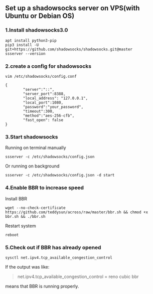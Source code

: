 ## Set up a shadowsocks server on VPS(with Ubuntu or Debian OS)
### 1.Install shadowsocks3.0
```shell script
apt install python3-pip
pip3 install -U git+https://github.com/shadowsocks/shadowsocks.git@master
ssserver --version
``` 
### 2.create a config for shadowsocks
```shell script
vim /etc/shadowsocks/config.conf
```  
```shell script
{
        "server":"::",
        "server_port":8388,
        "local_address": "127.0.0.1",
        "local_port":1080,
        "password":"your_password",
        "timeout":300,   
        "method":"aes-256-cfb",
        "fast_open": false
}
```
### 3.Start shadowsocks
Running on terminal manually
```shell script
ssserver -c /etc/shadowsocks/config.json
```
Or running on background
```shell script
ssserver -c /etc/shadowsocks/config.json -d start
``` 
### 4.Enable BBR to increase speed
Install BBR  
```shell script
wget --no-check-certificate https://github.com/teddysun/across/raw/master/bbr.sh && chmod +x bbr.sh && ./bbr.sh
```
Restart system
```shell script
reboot
```

### 5.Check out if BBR has already opened
```shell script
sysctl net.ipv4.tcp_available_congestion_control
```
If the output was like:
>net.ipv4.tcp_available_congestion_control = reno cubic bbr
 
means that BBR is running properly.